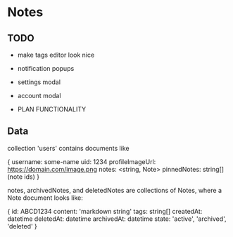 # Notes

## TODO
- make tags editor look nice
- notification popups
- settings modal
- account modal

- PLAN FUNCTIONALITY


## Data

collection 'users' contains documents like

{
    username: some-name
    uid: 1234
    profileImageUrl: https://domain.com/image.png
    notes: <string, Note>
    pinnedNotes: string[] (note ids)
}

notes, archivedNotes, and deletedNotes are collections of Notes, where a Note 
document looks like:

{
    id: ABCD1234
    content: 'markdown string'
    tags: string[]
    createdAt: datetime
    deletedAt: datetime
    archivedAt: datetime
    state: 'active', 'archived', 'deleted'
}
